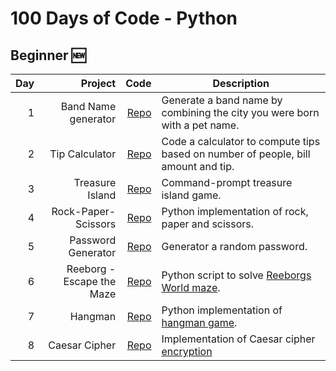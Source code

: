 # 100 Days of Code - Python

## Beginner :new:
| Day |                   Project |                                                                                                          Code | Description                                                                               |
|----:|--------------------------:|--------------------------------------------------------------------------------------------------------------:|-------------------------------------------------------------------------------------------|
|   1 |       Band Name generator | [Repo](Beginner/01_band_name_generator/main.py) | Generate a band name by combining the city you were born with a pet name.                 |
|   2 |            Tip Calculator |      [Repo](Beginner/02_tip_calculator/main.py) | Code a calculator to compute tips based on number of people, bill amount and tip.         |
|   3 |           Treasure Island |     [Repo](Beginner/03_treasure_island/main.py) | Command-prompt treasure island game.                                                      |
|   4 |       Rock-Paper-Scissors | [Repo](Beginner/04_rock_paper_scissors/main.py) | Python implementation of rock, paper and scissors.                                        |
|   5 |        Password Generator |  [Repo](Beginner/05_password_generator/main.py) | Generator a random password.                                                              |
|   6 | Reeborg - Escape the Maze |   [Repo](Beginner/06_escaping_the_maze/main.py) | Python script to solve [Reeborgs World maze](https://reeborg.ca/reeborg.html).           |
|   7 |                   Hangman |             [Repo](Beginner/07_hangman/main.py) | Python implementation of [hangman game](https://en.wikipedia.org/wiki/Hangman_(game)).    |
|   8 |             Caesar Cipher |       [Repo](Beginner/08_caesar_cipher/main.py) | Implementation of Caesar cipher [encryption](https://en.wikipedia.org/wiki/Caesar_cipher) |


